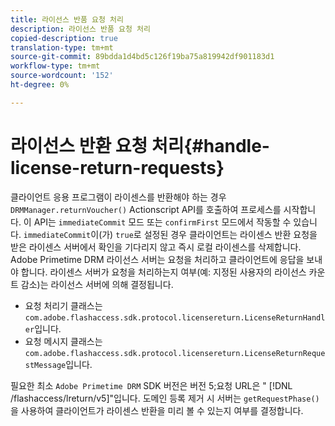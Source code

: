 ```yaml
---
title: 라이선스 반품 요청 처리
description: 라이선스 반품 요청 처리
copied-description: true
translation-type: tm+mt
source-git-commit: 89bdda1d4bd5c126f19ba75a819942df901183d1
workflow-type: tm+mt
source-wordcount: '152'
ht-degree: 0%

---
```



# 라이선스 반환 요청 처리{#handle-license-return-requests}

클라이언트 응용 프로그램이 라이센스를 반환해야 하는 경우 `DRMManager.returnVoucher()` Actionscript API를 호출하여 프로세스를 시작합니다. 이 API는 `immediateCommit` 모드 또는 `confirmFirst` 모드에서 작동할 수 있습니다. `immediateCommit`이(가) `true`로 설정된 경우 클라이언트는 라이센스 반환 요청을 받은 라이센스 서버에서 확인을 기다리지 않고 즉시 로컬 라이센스를 삭제합니다. Adobe Primetime DRM 라이선스 서버는 요청을 처리하고 클라이언트에 응답을 보내야 합니다. 라이센스 서버가 요청을 처리하는지 여부(예: 지정된 사용자의 라이선스 카운트 감소)는 라이선스 서버에 의해 결정됩니다.

* 요청 처리기 클래스는 `com.adobe.flashaccess.sdk.protocol.licensereturn.LicenseReturnHandler`입니다.
* 요청 메시지 클래스는 `com.adobe.flashaccess.sdk.protocol.licensereturn.LicenseReturnRequestMessage`입니다.

필요한 최소 `Adobe Primetime DRM` SDK 버전은 버전 5;요청 URL은 &quot; [!DNL /flashaccess/lreturn/v5]&quot;입니다. 도메인 등록 제거 시 서버는 `getRequestPhase()`을 사용하여 클라이언트가 라이센스 반환을 미리 볼 수 있는지 여부를 결정합니다.
